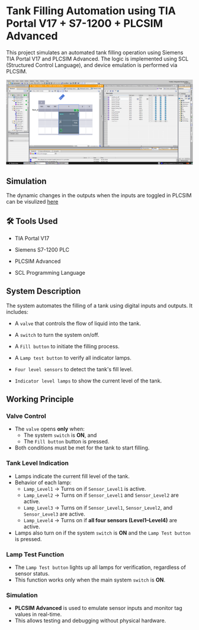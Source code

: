 #  Tank Filling Automation using TIA Portal V17 + S7-1200 + PLCSIM Advanced



This project simulates an automated tank filling operation using Siemens TIA Portal V17 and PLCSIM Advanced. The logic is implemented using SCL (Structured Control Language), and device emulation is performed via PLCSIM. 

![](<images/TIA.png>)


## Simulation

The dynamic changes in the outputs when the inputs are toggled in PLCSIM can be visulized [here](https://youtu.be/kniRlD8wU6w)


## 🛠️ Tools Used


- TIA Portal V17

- Siemens S7-1200 PLC

- PLCSIM Advanced

- SCL Programming Language





##  System Description



The system automates the filling of a tank using digital inputs and outputs. It includes:



- A ``valve`` that controls the flow of liquid into the tank.

- A ``switch`` to turn the system on/off.

- A ``Fill button`` to initiate the filling process.

- A ``Lamp test button`` to verify all indicator lamps.

- ``Four level sensors`` to detect the tank's fill level.

- ``Indicator level lamps`` to show the current level of the tank.







##  Working Principle



### Valve Control
- The ``valve`` opens **only** when:
  - The system ``switch`` is **ON**, and  
  - The ``Fill button`` button is pressed.  
- Both conditions must be met for the tank to start filling.

### Tank Level Indication
- Lamps indicate the current fill level of the tank.  
- Behavior of each lamp:  
  - ``Lamp_Level1`` → Turns on if `Sensor_Level1` is active.  
  - ``Lamp_Level2`` → Turns on if ``Sensor_Level1`` and ``Sensor_Level2`` are active.  
  - ``Lamp_Level3`` → Turns on if ``Sensor_Level1``, ``Sensor_Level2``, and ``Sensor_Level3`` are active.  
  - ``Lamp_Level4`` → Turns on if **all four sensors (Level1–Level4)** are active.  
- Lamps also turn on if the system ``switch`` is **ON** and the ``Lamp Test button`` is pressed.

### Lamp Test Function
- The ``Lamp Test button``  lights up all lamps for verification, regardless of sensor status.
- This function works only when the main system ``switch`` is **ON**.

### Simulation
- **PLCSIM Advanced** is used to emulate sensor inputs and monitor tag values in real-time.  
- This allows testing and debugging without physical hardware.











